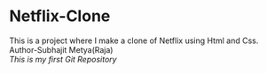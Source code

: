 # Netflix-Clone
This is a project where I make a clone of Netflix using Html and Css.
<br>
Author-Subhajit Metya(Raja)
<br>
*This is my first Git Repository*
